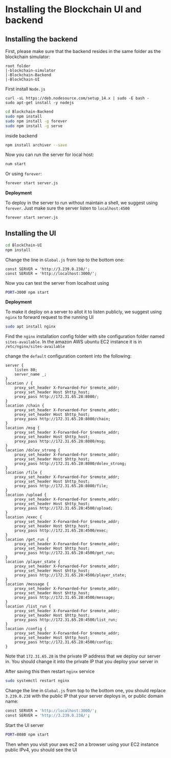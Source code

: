 # Installing the Blockchain UI and backend

## Installing the backend

First, please make sure that the backend resides in the same folder as the blockchain simulator:

```
root folder
|-blockchain-simulator
|-Blockchain-Backend
|-BlockChain-UI
```

First install `Node.js`
```
curl -sL https://deb.nodesource.com/setup_14.x | sudo -E bash -
sudo apt-get install -y nodejs
```

```bash
cd Blockchain-Backend
sudo npm install
sudo npm install -g forever 
sudo npm install -g serve
```
inside backend
```bash
npm install archiver --save
```

Now you can run the server for local host:
```bash
num start
```

Or using `forever`:
```bash
forever start server.js
```

**Deployment**

To deploy in the server to run without maintain a shell, we suggest using ```forever```. Just make sure the server listen to ```localhost:4500```
```bash
forever start server.js
```

## Installing the UI
```bash
cd BlockChain-UI
npm install
```

Change the line in `Global.js` from top to the bottom one:
```
const SERVER = 'http://3.239.0.238/';
const SERVER = 'http://localhost:3000/';
```

Now you can test the server from localhost using 
```bash
PORT=3000 npm start
```

**Deployment**

To make it deploy on a server to allot it to listen publicly, we suggest using ```nginx``` to forward request to the running UI

```bash
sudo apt install nginx
```

Find the ```nginx``` installation config folder with site configuration folder named `sites-available`. In the amazon AWS ubuntu EC2 instance it is in `/etc/nginx/sites-available`

change the `default` configuration content into the following:
```
server {
    listen 80;
    server_name _;
}
location / {
    proxy_set_header X-Forwarded-For $remote_addr;
    proxy_set_header Host $http_host;
    proxy_pass http://172.31.65.28:8080/; 
}
location /chain {
    proxy_set_header X-Forwarded-For $remote_addr;
    proxy_set_header Host $http_host;
    proxy_pass http://172.31.65.28:8080/chain; 
}
location /msg {
    proxy_set_header X-Forwarded-For $remote_addr;
    proxy_set_header Host $http_host;
    proxy_pass http://172.31.65.28:8080/msg; 
}
location /dolev_strong {
    proxy_set_header X-Forwarded-For $remote_addr;
    proxy_set_header Host $http_host;
    proxy_pass http://172.31.65.28:8080/dolev_strong; 
}
location /file {
    proxy_set_header X-Forwarded-For $remote_addr;
    proxy_set_header Host $http_host;
    proxy_pass http://172.31.65.28:8080/file; 
}
location /upload {
    proxy_set_header X-Forwarded-For $remote_addr;
    proxy_set_header Host $http_host;
    proxy_pass http://172.31.65.28:4500/upload; 
}
location /exec {
    proxy_set_header X-Forwarded-For $remote_addr;
    proxy_set_header Host $http_host;
    proxy_pass http://172.31.65.28:4500/exec; 
}
location /get_run {
    proxy_set_header X-Forwarded-For $remote_addr;
    proxy_set_header Host $http_host;
    proxy_pass http://172.31.65.28:4500/get_run; 
}
location /player_state {
    proxy_set_header X-Forwarded-For $remote_addr;
    proxy_set_header Host $http_host;
    proxy_pass http://172.31.65.28:4500/player_state; 
}
location /message {
    proxy_set_header X-Forwarded-For $remote_addr;
    proxy_set_header Host $http_host;
    proxy_pass http://172.31.65.28:4500/message; 
}
location /list_run {
    proxy_set_header X-Forwarded-For $remote_addr;
    proxy_set_header Host $http_host;
    proxy_pass http://172.31.65.28:4500/list_run; 
}
location /config {
    proxy_set_header X-Forwarded-For $remote_addr;
    proxy_set_header Host $http_host;
    proxy_pass http://172.31.65.28:4500/config; 
}
```

Note that `172.31.65.28` is the private IP address that we deploy our server in. You should change it into the private IP that you deploy your server in

After saving this then restart `nginx` service
```bash
sudo systemctl restart nginx
```

Change the line in `Global.js` from top to the bottom one, you should replace `3.239.0.238` with the public IP that your server deploys in, or public domain name:
```bash
const SERVER = 'http://localhost:3000/';
const SERVER = 'http://3.239.0.238/';
```

Start the UI server
```bash
PORT=8080 npm start
```

Then when you visit your aws ec2 on a browser using your EC2 instance public IPv4, you should see the UI
